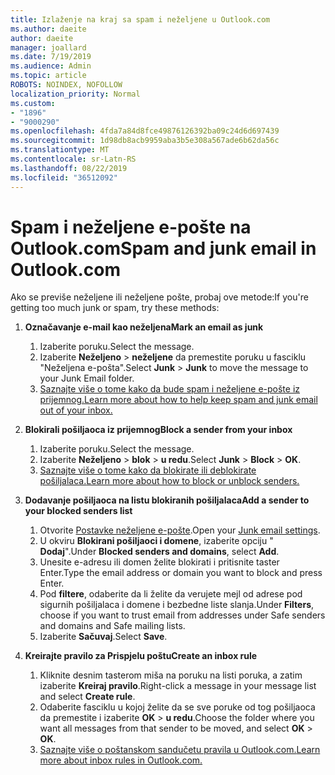 ```yaml
---
title: Izlaženje na kraj sa spam i neželjene u Outlook.com
ms.author: daeite
author: daeite
manager: joallard
ms.date: 7/19/2019
ms.audience: Admin
ms.topic: article
ROBOTS: NOINDEX, NOFOLLOW
localization_priority: Normal
ms.custom:
- "1896"
- "9000290"
ms.openlocfilehash: 4fda7a84d8fce49876126392ba09c24d6d697439
ms.sourcegitcommit: 1d98db8acb9959aba3b5e308a567ade6b62da56c
ms.translationtype: MT
ms.contentlocale: sr-Latn-RS
ms.lasthandoff: 08/22/2019
ms.locfileid: "36512092"
---
```

# <a name="spam-and-junk-email-in-outlookcom"></a><span data-ttu-id="55570-102">Spam i neželjene e-pošte na Outlook.com</span><span class="sxs-lookup"><span data-stu-id="55570-102">Spam and junk email in Outlook.com</span></span>

<span data-ttu-id="55570-103">Ako se previše neželjene ili neželjene pošte, probaj ove metode:</span><span class="sxs-lookup"><span data-stu-id="55570-103">If you're getting too much junk or spam, try these methods:</span></span>

1. <span data-ttu-id="55570-104">**Označavanje e-mail kao neželjena**</span><span class="sxs-lookup"><span data-stu-id="55570-104">**Mark an email as junk**</span></span>
    1. <span data-ttu-id="55570-105">Izaberite poruku.</span><span class="sxs-lookup"><span data-stu-id="55570-105">Select the message.</span></span>
    1. <span data-ttu-id="55570-106">Izaberite **Neželjeno** > **neželjene** da premestite poruku u fasciklu "Neželjena e-pošta".</span><span class="sxs-lookup"><span data-stu-id="55570-106">Select **Junk** > **Junk** to move the message to your Junk Email folder.</span></span>
    1. [<span data-ttu-id="55570-107">Saznajte više o tome kako da bude spam i neželjene e-pošte iz prijemnog.</span><span class="sxs-lookup"><span data-stu-id="55570-107">Learn more about how to help keep spam and junk email out of your inbox.</span></span>](https://support.office.com/article/a3ece97b-82f8-4a5e-9ac3-e92fa6427ae4?wt.mc_id=Office_Outlook_com_Alchemy)

1. <span data-ttu-id="55570-108">**Blokirali pošiljaoca iz prijemnog**</span><span class="sxs-lookup"><span data-stu-id="55570-108">**Block a sender from your inbox**</span></span>
    1. <span data-ttu-id="55570-109">Izaberite poruku.</span><span class="sxs-lookup"><span data-stu-id="55570-109">Select the message.</span></span>
    1. <span data-ttu-id="55570-110">Izaberite **Neželjeno** > **blok** > **u redu**.</span><span class="sxs-lookup"><span data-stu-id="55570-110">Select **Junk** > **Block** > **OK**.</span></span>
    1. [<span data-ttu-id="55570-111">Saznajte više o tome kako da blokirate ili deblokirate pošiljalaca.</span><span class="sxs-lookup"><span data-stu-id="55570-111">Learn more about how to block or unblock senders.</span></span>](https://support.office.com/article/afba1c94-77bb-4f50-8b85-057cf52f4d5e?wt.mc_id=Office_Outlook_com_Alchemy)

1. <span data-ttu-id="55570-112">**Dodavanje pošiljaoca na listu blokiranih pošiljalaca**</span><span class="sxs-lookup"><span data-stu-id="55570-112">**Add a sender to your blocked senders list**</span></span>
    1. <span data-ttu-id="55570-113">Otvorite [Postavke neželjene e-pošte](https://outlook.live.com/mail/options/mail/junkEmail/blockedSendersAndDomainsV2).</span><span class="sxs-lookup"><span data-stu-id="55570-113">Open your [Junk email settings](https://outlook.live.com/mail/options/mail/junkEmail/blockedSendersAndDomainsV2).</span></span>
    1. <span data-ttu-id="55570-114">U okviru **Blokirani pošiljaoci i domene**, izaberite opciju " **Dodaj**".</span><span class="sxs-lookup"><span data-stu-id="55570-114">Under **Blocked senders and domains**, select **Add**.</span></span>
    1. <span data-ttu-id="55570-115">Unesite e-adresu ili domen želite blokirati i pritisnite taster Enter.</span><span class="sxs-lookup"><span data-stu-id="55570-115">Type the email address or domain you want to block and press Enter.</span></span>
    1. <span data-ttu-id="55570-116">Pod **filtere**, odaberite da li želite da verujete mejl od adrese pod sigurnih pošiljalaca i domene i bezbedne liste slanja.</span><span class="sxs-lookup"><span data-stu-id="55570-116">Under **Filters**, choose if you want to trust email from addresses under Safe senders and domains and Safe mailing lists.</span></span>
    1. <span data-ttu-id="55570-117">Izaberite **Sačuvaj**.</span><span class="sxs-lookup"><span data-stu-id="55570-117">Select **Save**.</span></span>

1. <span data-ttu-id="55570-118">**Kreirajte pravilo za Prispjelu poštu**</span><span class="sxs-lookup"><span data-stu-id="55570-118">**Create an inbox rule**</span></span>
    1. <span data-ttu-id="55570-119">Kliknite desnim tasterom miša na poruku na listi poruka, a zatim izaberite **Kreiraj pravilo**.</span><span class="sxs-lookup"><span data-stu-id="55570-119">Right-click a message in your message list and select **Create rule**.</span></span>
    1. <span data-ttu-id="55570-120">Odaberite fasciklu u kojoj želite da se sve poruke od tog pošiljaoca da premestite i izaberite **OK** > **u redu**.</span><span class="sxs-lookup"><span data-stu-id="55570-120">Choose the folder where you want all messages from that sender to be moved, and select **OK** > **OK**.</span></span>
    1. [<span data-ttu-id="55570-121">Saznajte više o poštanskom sandučetu pravila u Outlook.com.</span><span class="sxs-lookup"><span data-stu-id="55570-121">Learn more about inbox rules in Outlook.com.</span></span>](https://support.office.com/article/4b094371-a5d7-49bd-8b1b-4e4896a7cc5d?wt.mc_id=Office_Outlook_com_Alchemy)